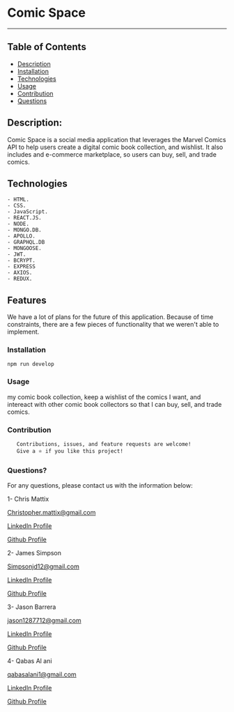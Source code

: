 # Comic Space

---

## Table of Contents

- [Description](#description)
- [Installation](#installation)
- [Technologies](#technologies)
- [Usage](#usage)
- [Contribution](#contribution)
- [Questions](#questions)

## Description:

Comic Space is a social media application that leverages the Marvel
Comics API to help users create a digital comic book collection, and
wishlist. It also includes and e-commerce marketplace, so users can
buy, sell, and trade comics.

## Technologies
```
- HTML.
- CSS.
- JavaScript.
- REACT.JS.
- NODE.
- MONGO.DB.
- APOLLO.
- GRAPHQL.DB
- MONGOOSE.
- JWT.
- BCRYPT.
- EXPRESS
- AXIOS.
- REDUX.
```
## Features
We have a lot of plans for the future of this application. Because
of time constraints, there are a few pieces of functionality that we
weren't able to implement.
### Installation
```
npm run develop
```
### Usage
my comic book collection, keep a wishlist of the
comics I want, and intereact with other comic book collectors so
that I can buy, sell, and trade comics.

### Contribution
```
   Contributions, issues, and feature requests are welcome!
   Give a ⭐️ if you like this project!
```


### Questions?

For any questions, please contact us with the information below:


1- Chris Mattix

Christopher.mattix@gmail.com

[LinkedIn Profile](https://www.linkedin.com/in/christopher-j-mattix-4773b736/)

[Github Profile](https://github.com/BeardoMattix)



2- James Simpson

Simpsonjd12@gmail.com

[LinkedIn Profile](https://www.linkedin.com/in/james-simpson-2ab668194/)

[Github Profile](https://github.com/simpsonjd12)



3- Jason Barrera

jason1287712@gmail.com

[LinkedIn Profile](https://www.linkedin.com/in/jason-barrera-ramirez-b2a473204/)

[Github Profile](https://github.com/jbramirez03)



4- Qabas Al ani

qabasalani1@gmail.com

[LinkedIn Profile](https://www.linkedin.com/in/qabas-al-ani-7b858863/)

[Github Profile](https://github.com/https://github.com/Qabas-al-ani)
